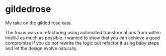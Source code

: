 # gildedrose
My take on the gilded rose kata. 

The focus was on refactoring using automated transformations from within IntelliJ as much as possible. I wanted to show
that you can achieve a good compromise if you do not rewrite the logic but refactor it using baby steps and let the design
evolve naturally.



